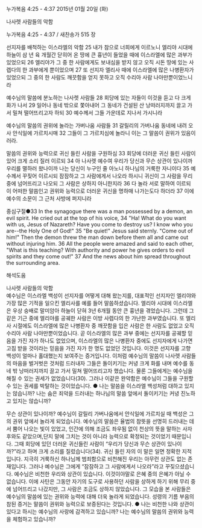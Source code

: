누가복음 4:25 - 4:37 
2015년 01월 20일 (화)

나사렛 사람들의 악함



누가복음 4:25 - 4:37 / 새찬송가 515 장


선지자를 배척하는 이스라엘의 악함
25 내가 참으로 너희에게 이르노니 엘리야 시대에 하늘이 삼 년 육 개월간 닫히어 온 땅에 큰 흉년이 들었을 때에 이스라엘에 많은 과부가 있었으되 26 엘리야가 그 중 한 사람에게도 보내심을 받지 않고 오직 시돈 땅에 있는 사렙다의 한 과부에게 뿐이었으며 27 또 선지자 엘리사 때에 이스라엘에 많은 나병환자가 있었으되 그 중의 한 사람도 깨끗함을 얻지 못하고 오직 수리아 사람 나아만뿐이었느니라 


예수님의 말씀에 분노하는 나사렛 사람들 
28 회당에 있는 자들이 이것을 듣고 다 크게 화가 나서 29 일어나 동네 밖으로 쫓아내어 그 동네가 건설된 산 낭떠러지까지 끌고 가서 밀쳐 떨어뜨리고자 하되 30 예수께서 그들 가운데로 지나서 가시니라

예수님의 말씀의 권위에 놀라는 가버나움 사람들 
31 갈릴리의 가버나움 동네에 내려 오사 안식일에 가르치시매 32 그들이 그 가르치심에 놀라니 이는 그 말씀이 권위가 있음이러라.

말씀의 권위와 능력으로 귀신 들린 사람을 구원하심
33 회당에 더러운 귀신 들린 사람이 있어 크게 소리 질러 이르되 34 아 나사렛 예수여 우리가 당신과 무슨 상관이 있나이까 우리를 멸하러 왔나이까 나는 당신이 누구인 줄 아노니 하나님의 거룩한 자니이다 35 예수께서 꾸짖어 이르시되 잠잠하고 그 사람에게서 나오라 하시니 귀신이 그 사람을 무리 중에 넘어뜨리고 나오되 그 사람은 상하지 아니한지라 36 다 놀라 서로 말하여 이르되 이 어떠한 말씀인고 권위와 능력으로 더러운 귀신을 명하매 나가는도다 하더라 37 이에 예수의 소문이 그 근처 사방에 퍼지니라 

중심구절●33 In the synagogue there was a man possessed by a demon, an evil spirit. He cried out at the top of his voice, 34 "Ha! What do you want with us, Jesus of Nazareth? Have you come to destroy us? I know who you are--the Holy One of God!" 35 "Be quiet!" Jesus said sternly. "Come out of him!" Then the demon threw the man down before them all and came out without injuring him. 36 All the people were amazed and said to each other, "What is this teaching? With authority and power he gives orders to evil spirits and they come out!" 37 And the news about him spread throughout the surrounding area.

해석도움





나사렛 사람들의 악함  
예수님은 이스라엘 백성이 선지자를 어떻게 대해 왔는지를, 대표적인 선지자인 엘리야와 가장 많은 기적을 일으킨 엘리사를 예를 들어 말씀하셨습니다. 엘리야 시대에 이스라엘은 우상 숭배로 말미암아 하늘이 닫혀 3년 6개월 동안 큰 흉년을 겪었습니다. 그런데 그 같은 기근 중에 엘리야를 공궤한 사람은 이방 사렙다의 한 가난한 과부였습니다. 또 엘리사 시절에도 이스라엘에 많은 나병환자 중 깨끗함을 입은 사람은 한 사람도 없었고 오직 수리아 사람 나아만뿐이었습니다. 곧 이스라엘의 많은 과부 중에는 선지자를 공궤할 믿음을 가진 자가 하나도 없었으며, 이스라엘의 많은 나병환자 중에도 선지자에게 나가면 고침 받을 것이라는 믿음을 가진 자가 한 명도 없었던 것입니다. 이것은 선지자를 고향 백성이 얼마나 홀대했는지 보여주는 증거입니다. 이처럼 예수님의 말씀이 나사렛 사람들의 마음을 벌거벗은 것처럼 드러내자 그들은 돌이키기는 커녕 크게 화를 내며 예수를 동네 밖 낭떠러지까지 끌고 가서 밀쳐 떨어뜨리고자 했습니다.  물론 그들에게는 예수님을 해칠 수 있는 권세가 없었습니다(30). 그러나 이같은 완악함은 예수님이 그들을 구원할 수 있는 권세를 박탈하는 것이었습니다. 
● 나는 말씀을 이스라엘 백성처럼 대하고 있지는 않습니까? 나는 숨은 죄악을 드러내는 하나님의 말씀 앞에서 돌이키기는  커녕 진노하고 있지는 않습니까?

무슨 상관이 있나이까? 
예수님이 갈릴리 가버나움에서 안식일에 가르치실 때 백성은 그의 권위 앞에서 놀라게 되었습니다. 예수님의 말씀은 율법의 참뜻을 선명히 드러내는 데서 뿜어 나오는 빛이 있었고, 인간에 의해 조금도 좌우됨 없이 천상의 뜻을 말하는 사자후와도 같았으며,단지 말에 그치는 것이 아니라 능력으로 확정되는 것이었기 때문입니다. 그때 회당에 있던 더러운 귀신들린 사람이 “우리가 당신과 무슨 상관이 있나이까?”라고 하며 크게 소리를 질렀습니다(34). 귀신 들린 자의 이 말은 일면 정확한 지적입니다. 지극히 거룩하신 하나님께 범죄함으로 비천해진 우리는 아무런 상관도 없는 존재입니다. 그러나 예수님은 그에게 “잠잠하고 그 사람에게서 나오라”라고 꾸짖으셨습니다. 예수님은 비천한 우리와 상관이 있습니다. 이것이야말로 은혜 중의 은혜가 아닐 수 없습니다. 이에 사탄은 그동안 자기의 도구로 사용하던 사람을 상하게 하기 위해 무리 중에 넘어뜨리고 나갔지만, 그 사람은 조금도 상하지 않았습니다. 그 모습을 본 사람들은 예수님의 말씀에 있는 권위와 능력에 대해 더욱 놀라게 되었습니다. 성령의 기름 부음의 참된 증거는 말씀이 권위와 능력으로 보증된다는 것입니다. 
● 나는 비천한 나와 상관이 있다고 하시는 예수님의 사랑에 감격하고 있습니까? 나는 예수님의 말씀의 권위와 능력을 체험하고 있습니까?